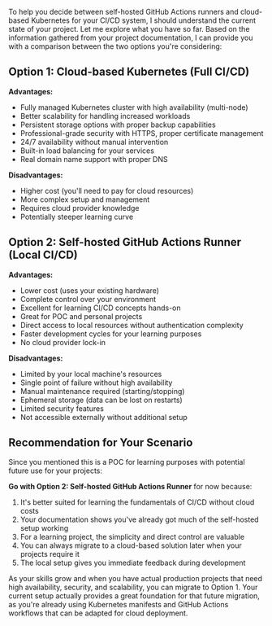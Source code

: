 To help you decide between self-hosted GitHub Actions runners and cloud-based Kubernetes for your CI/CD system, I should understand the current state of your project. Let me explore what you have so far.
Based on the information gathered from your project documentation, I can provide you with a comparison between the two options you're considering:

## Option 1: Cloud-based Kubernetes (Full CI/CD)

**Advantages:**

- Fully managed Kubernetes cluster with high availability (multi-node)
- Better scalability for handling increased workloads
- Persistent storage options with proper backup capabilities
- Professional-grade security with HTTPS, proper certificate management
- 24/7 availability without manual intervention
- Built-in load balancing for your services
- Real domain name support with proper DNS

**Disadvantages:**

- Higher cost (you'll need to pay for cloud resources)
- More complex setup and management
- Requires cloud provider knowledge
- Potentially steeper learning curve

## Option 2: Self-hosted GitHub Actions Runner (Local CI/CD)

**Advantages:**

- Lower cost (uses your existing hardware)
- Complete control over your environment
- Excellent for learning CI/CD concepts hands-on
- Great for POC and personal projects
- Direct access to local resources without authentication complexity
- Faster development cycles for your learning purposes
- No cloud provider lock-in

**Disadvantages:**

- Limited by your local machine's resources
- Single point of failure without high availability
- Manual maintenance required (starting/stopping)
- Ephemeral storage (data can be lost on restarts)
- Limited security features
- Not accessible externally without additional setup

## Recommendation for Your Scenario

Since you mentioned this is a POC for learning purposes with potential future use for your projects:

**Go with Option 2: Self-hosted GitHub Actions Runner** for now because:

1. It's better suited for learning the fundamentals of CI/CD without cloud costs
2. Your documentation shows you've already got much of the self-hosted setup working
3. For a learning project, the simplicity and direct control are valuable
4. You can always migrate to a cloud-based solution later when your projects require it
5. The local setup gives you immediate feedback during development

As your skills grow and when you have actual production projects that need high availability, security, and scalability, you can migrate to Option 1. Your current setup actually provides a great foundation for that future migration, as you're already using Kubernetes manifests and GitHub Actions workflows that can be adapted for cloud deployment.

